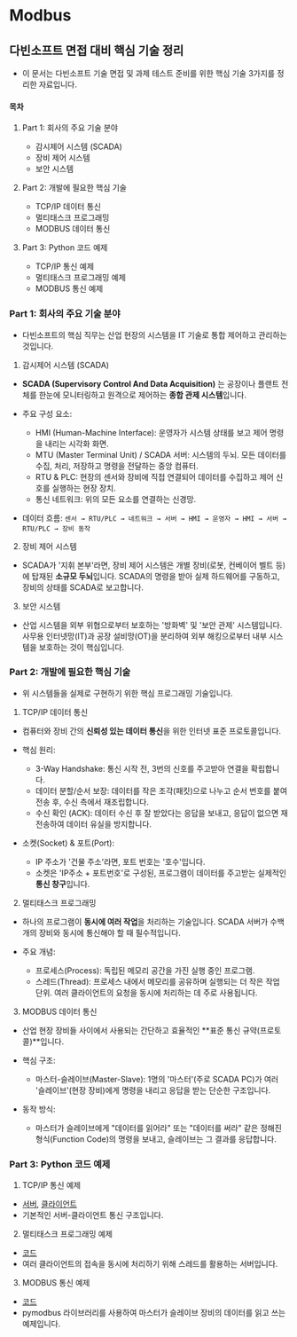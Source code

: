 # Modbus
## 다빈소프트 면접 대비 핵심 기술 정리
- 이 문서는 다빈소프트 기술 면접 및 과제 테스트 준비를 위한 핵심 기술 3가지를 정리한 자료입니다.

#### 목차
1. Part 1: 회사의 주요 기술 분야
    - 감시제어 시스템 (SCADA)
    - 장비 제어 시스템
    - 보안 시스템

2. Part 2: 개발에 필요한 핵심 기술
    - TCP/IP 데이터 통신
    - 멀티태스크 프로그래밍
    - MODBUS 데이터 통신

3. Part 3: Python 코드 예제
    - TCP/IP 통신 예제
    - 멀티태스크 프로그래밍 예제
    - MODBUS 통신 예제

### Part 1: 회사의 주요 기술 분야
- 다빈소프트의 핵심 직무는 산업 현장의 시스템을 IT 기술로 통합 제어하고 관리하는 것입니다.

1. 감시제어 시스템 (SCADA)
- **SCADA (Supervisory Control And Data Acquisition)** 는 공장이나 플랜트 전체를 한눈에 모니터링하고 원격으로 제어하는 **종합 관제 시스템**입니다.

- 주요 구성 요소:
    - HMI (Human-Machine Interface): 운영자가 시스템 상태를 보고 제어 명령을 내리는 시각화 화면.
    - MTU (Master Terminal Unit) / SCADA 서버: 시스템의 두뇌. 모든 데이터를 수집, 처리, 저장하고 명령을 전달하는 중앙 컴퓨터.
    - RTU & PLC: 현장의 센서와 장비에 직접 연결되어 데이터를 수집하고 제어 신호를 실행하는 현장 장치.
    - 통신 네트워크: 위의 모든 요소를 연결하는 신경망.

- 데이터 흐름:
`센서 → RTU/PLC → 네트워크 → 서버 → HMI → 운영자 → HMI → 서버 → RTU/PLC → 장비 동작`

2. 장비 제어 시스템
- SCADA가 '지휘 본부'라면, 장비 제어 시스템은 개별 장비(로봇, 컨베이어 벨트 등)에 탑재된 **소규모 두뇌**입니다. SCADA의 명령을 받아 실제 하드웨어를 구동하고, 장비의 상태를 SCADA로 보고합니다.

3. 보안 시스템
- 산업 시스템을 외부 위협으로부터 보호하는 '방화벽' 및 '보안 관제' 시스템입니다. 사무용 인터넷망(IT)과 공장 설비망(OT)을 분리하여 외부 해킹으로부터 내부 시스템을 보호하는 것이 핵심입니다.

### Part 2: 개발에 필요한 핵심 기술
- 위 시스템들을 실제로 구현하기 위한 핵심 프로그래밍 기술입니다.

1. TCP/IP 데이터 통신
- 컴퓨터와 장비 간의 **신뢰성 있는 데이터 통신**을 위한 인터넷 표준 프로토콜입니다.

- 핵심 원리:
    - 3-Way Handshake: 통신 시작 전, 3번의 신호를 주고받아 연결을 확립합니다.
    - 데이터 분할/순서 보장: 데이터를 작은 조각(패킷)으로 나누고 순서 번호를 붙여 전송 후, 수신 측에서 재조립합니다.
    - 수신 확인 (ACK): 데이터 수신 후 잘 받았다는 응답을 보내고, 응답이 없으면 재전송하여 데이터 유실을 방지합니다.

- 소켓(Socket) & 포트(Port):
    - IP 주소가 '건물 주소'라면, 포트 번호는 '호수'입니다.
    - 소켓은 'IP주소 + 포트번호'로 구성된, 프로그램이 데이터를 주고받는 실제적인 **통신 창구**입니다.

2. 멀티태스크 프로그래밍
- 하나의 프로그램이 **동시에 여러 작업**을 처리하는 기술입니다. SCADA 서버가 수백 개의 장비와 동시에 통신해야 할 때 필수적입니다.

- 주요 개념:
    - 프로세스(Process): 독립된 메모리 공간을 가진 실행 중인 프로그램.
    - 스레드(Thread): 프로세스 내에서 메모리를 공유하며 실행되는 더 작은 작업 단위. 여러 클라이언트의 요청을 동시에 처리하는 데 주로 사용됩니다.

3. MODBUS 데이터 통신
- 산업 현장 장비들 사이에서 사용되는 간단하고 효율적인 **표준 통신 규약(프로토콜)**입니다.

- 핵심 구조:
    - 마스터-슬레이브(Master-Slave): 1명의 '마스터'(주로 SCADA PC)가 여러 '슬레이브'(현장 장비)에게 명령을 내리고 응답을 받는 단순한 구조입니다.

- 동작 방식:
    - 마스터가 슬레이브에게 "데이터를 읽어라" 또는 "데이터를 써라" 같은 정해진 형식(Function Code)의 명령을 보내고, 슬레이브는 그 결과를 응답합니다.

### Part 3: Python 코드 예제
1. TCP/IP 통신 예제
- [서버](./server.py), [클라이언트](./client.py)
- 기본적인 서버-클라이언트 통신 구조입니다.

2. 멀티태스크 프로그래밍 예제
- [코드](./multi_threaded_server.py)
- 여러 클라이언트의 접속을 동시에 처리하기 위해 스레드를 활용하는 서버입니다.

3. MODBUS 통신 예제
- [코드](./modbus_master.py)
- pymodbus 라이브러리를 사용하여 마스터가 슬레이브 장비의 데이터를 읽고 쓰는 예제입니다.
